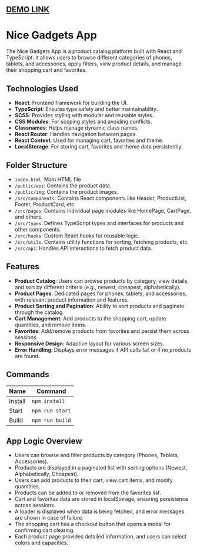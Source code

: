 ## [DEMO LINK](https://martachobaniuk.github.io/nice_gadgets_app/)

# Nice Gadgets App

The Nice Gadgets App is a product catalog platform built with React and TypeScript. It allows users to browse different categories of phones, tablets, and accessories, apply filters, view product details, and manage their shopping cart and favorites.

## Technologies Used

- **React**: Frontend framework for building the UI.
- **TypeScript**: Ensures type safety and better maintainability..
- **SCSS**: Provides styling with modular and reusable styles.
- **CSS Modules**: For scoping styles and avoiding conflicts.
- **Classnames**: Helps manage dynamic class names.
- **React Router**: Handles navigation between pages.
- **React Context**: Used for managing cart, favorites and theme.
- **LocalStorage**: For storing cart, favorites and theme data persistently.

## Folder Structure

- `index.html`: Main HTML file
- `/public/api`: Contains the product data.
- `/public/img`: Contains the product images.
- `/src/components`: Contains React components like Header, ProductList, Footer, ProductCard, etc.
- `/src/pages`: Contains individual page modules like HomePage, CartPage, and others.
- `/src/types`: Defines TypeScript types and interfaces for products and other components.
- `/src/hooks`: Custom React hooks for reusable logic.
- `/src/utils`: Contains utility functions for sorting, fetching products, etc.
- `/src/api`: Handles API interactions to fetch product data.

## Features

- **Product Catalog**: Users can browse products by category, view details, and sort by different criteria (e.g., newest, cheapest, alphabetically).
- **Product Pages**: Dedicated pages for phones, tablets, and accessories, with relevant product information and features.
- **Product Sorting and Pagination**: Ability to sort products and paginate through the catalog.
- **Cart Management**: Add products to the shopping cart, update quantities, and remove items.
- **Favorites**: Add/remove products from favorites and persist them across sessions.
- **Responsive Design**: Adaptive layout for various screen sizes.
- **Error Handling**: Displays error messages if API calls fail or if no products are found.

## Commands

| Name    | Command         |
| ------- | --------------- |
| Install | `npm install`   |
| Start   | `npm run start` |
| Build   | `npm run build` |

## App Logic Overview

- Users can browse and filter products by category (Phones, Tablets, Accessories).
- Products are displayed in a paginated list with sorting options (Newest, Alphabetically, Cheapest).
- Users can add products to their cart, view cart items, and modify quantities.
- Products can be added to or removed from the favorites list.
- Cart and favorites data are stored in localStorage, ensuring persistence across sessions.
- A loader is displayed when data is being fetched, and error messages are shown in case of failure.
- The shopping cart has a checkout button that opens a modal for confirming cart clearing.
- Each product page provides detailed information, and users can select colors and capacities.
